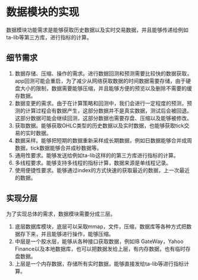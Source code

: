 # 数据模块的实现

数据模块功能需求是能够获取历史数据以及实时交易数据，并且能够传递给例如ta-lib等第三方库，进行指标的计算。

## 细节需求

1. 数据存储、压缩、操作的需求。进行数据回测和预测需要比较快的数据获取，app回测可能会重启，为了减少从网络获取数据的时间数据需要存储，由于硬盘大小的限制，数据需要能够压缩，并且能够方便的预览以及删除不需要的缓存数据。
2. 数据变更的需求。由于在计算策略和回测中，我们会进行一定程度的预测，预测的计算过程会有数据产生，这部分数据并不是真实数据，测试后会被回退。这部分数据可能会继续回测，这部分数据也需要存盘、压缩以及能够被修改。
3. 获取数据。能够获取OHLC类型的历史数据以及实时数据，也能够获取tick交易的实时数据。
4. 数据采样。能够把短期的数据重新采样成长期数据，例如日数据能够合并成周数据，tick数据能够合并成秒数据等。
5. 通用性要求。能够发送给例如ta-lib这样的的第三方库进行指标的计算。
6. 多线程要求。能够支持多线程的指标计算，数据来源是单线程记录。
7. 使用便捷性要求。能够通过index的方式快速的获取最近的数据，上一次最近的数据。

## 实现分层

为了实现总体的需求，数据模块需要分成三层。

1. 底层数据库模块，底层可以采取mmap，文件，压缩，数据库等各种方式把数据存下来，并且能够进行操作，能够压缩。
2. 中层是一个胶水层，能够从各种接口获取数据，例如IB GateWay，Yahoo Finance以及本地数据库，也可以把数据发给上层，有内存数据，也有临时存盘数据。
3. 上层是一个内存数据，存储所有实时数据，能够直接发给ta-lib等进行指标计算。
